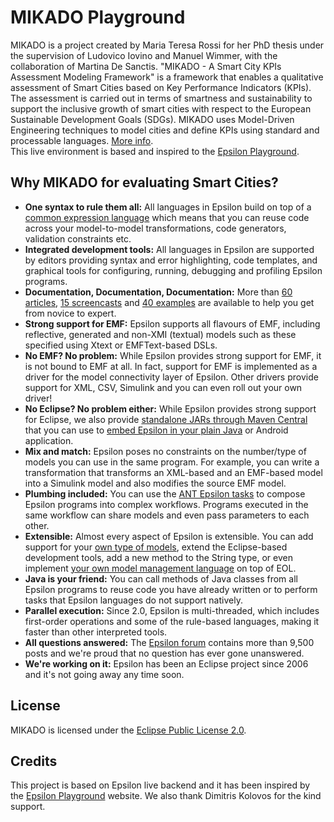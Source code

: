 # MIKADO Playground

 MIKADO is a project created by Maria Teresa Rossi for her PhD thesis under the supervision of Ludovico Iovino and Manuel Wimmer,  with the collaboration of Martina De Sanctis. 
                "MIKADO - A Smart City KPIs Assessment Modeling Framework" is a framework that enables a qualitative assessment of Smart Cities based on Key Performance Indicators (KPIs). The assessment is carried out in terms of smartness and sustainability to support the inclusive growth of smart cities with respect to the European Sustainable Development Goals (SDGs). MIKADO uses Model-Driven Engineering techniques to model cities and define KPIs using standard and processable languages.
                <a href="https://modeling-languages.com/mikado-smart-city-kpis-assessment-modeling/">More info</a>.<br>
                This live environment is based and inspired to the <a href="https://www.eclipse.org/epsilon/live/">Epsilon Playground</a>.





## Why MIKADO for evaluating Smart Cities?

- **One syntax to rule them all:** All languages in Epsilon build on top of a [common expression language](doc/eol) which means that you can reuse code across your model-to-model transformations, code generators, validation constraints etc.
- **Integrated development tools:**  All languages in Epsilon are supported by editors providing syntax and error highlighting, code templates, and graphical tools for configuring, running, debugging and profiling Epsilon programs. 
- **Documentation, Documentation, Documentation:** More than [60 articles](doc/articles), [15 screencasts](doc/screencasts) and [40 examples](doc/examples) are available to help you get from novice to expert.
- **Strong support for EMF:** Epsilon supports all flavours of EMF, including reflective, generated and non-XMI (textual) models such as these specified using Xtext or EMFText-based DSLs.
- **No EMF? No problem:** While Epsilon provides strong support for EMF, it is not bound to EMF at all. In fact, support for EMF is implemented as a driver for the model connectivity layer of Epsilon. Other drivers provide support for XML, CSV, Simulink and you can even roll out your own driver!
- **No Eclipse? No problem either:** While Epsilon provides strong support for Eclipse, we also provide [standalone JARs through Maven Central](download/#maven) that you can use to [embed Epsilon in your plain Java](doc/articles/run-epsilon-from-java) or Android application.
- **Mix and match:** Epsilon poses no constraints on the number/type of models you can use in the same program. For example, you can write a transformation that transforms an XML-based and an EMF-based model into a Simulink model and also modifies the source EMF model.
- **Plumbing included:** You can use the [ANT Epsilon tasks](doc/workflow) to compose Epsilon programs into complex workflows. Programs executed in the same workflow can share models and even pass parameters to each other.
- **Extensible:** Almost every aspect of Epsilon is extensible. You can add support for your [own type of models](doc/articles/developing-a-new-emc-driver), extend the Eclipse-based development tools, add a new method to the String type, or even implement [your own model management language](doc/articles/developing-a-new-language) on top of EOL.
- **Java is your friend:** You can call methods of Java classes from all Epsilon programs to reuse code you have already written or to perform tasks that Epsilon languages do not support natively.
- **Parallel execution:** Since 2.0, Epsilon is multi-threaded, which includes first-order operations and some of the rule-based languages, making it faster than other interpreted tools.
- **All questions answered:** The [Epsilon forum](forum) contains more than 9,500 posts and we're proud that no question has ever gone unanswered.
- **We're working on it:** Epsilon has been an Eclipse project since 2006 and it's not going away any time soon.

## License

MIKADO is licensed under the [Eclipse Public License 2.0](https://www.eclipse.org/legal/epl-2.0/).

## Credits

This project is based on Epsilon live backend and it has been inspired by the <a href="https://www.eclipse.org/epsilon/live/">Epsilon Playground</a> website. We also thank Dimitris Kolovos for the kind support.